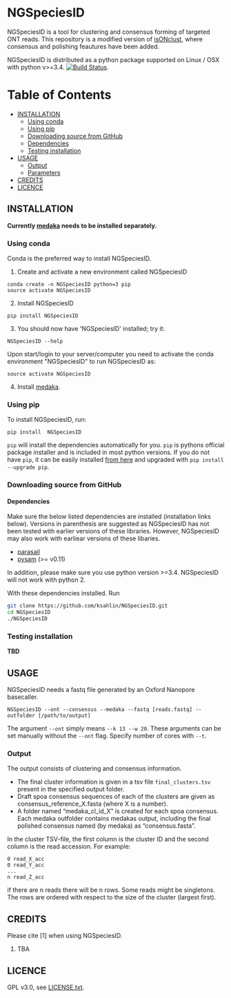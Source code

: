 NGSpeciesID
===========

NGSpeciesID is a tool for clustering and consensus forming of targeted ONT reads. This repository is a modified version of [isONclust](https://github.com/ksahlin/isONclust), where consensus and polishing feautures have been added.

NGSpeciesID is distributed as a python package supported on Linux / OSX with python v>=3.4. [![Build Status](https://travis-ci.org/ksahlin/NGSpeciesID.svg?branch=master)](https://travis-ci.org/ksahlin/NGSpeciesID).

Table of Contents
=================

  * [INSTALLATION](#INSTALLATION)
    * [Using conda](#Using-conda)
    * [Using pip](#Using-pip)
    * [Downloading source from GitHub](#Downloading-source-from-github)
    * [Dependencies](#Dependencies)
    * [Testing installation](#testing-installation)
  * [USAGE](#USAGE)
    * [Output](#Output)
    * [Parameters](#Parameters)
  * [CREDITS](#CREDITS)
  * [LICENCE](#LICENCE)



INSTALLATION
----------------

**Currently [medaka](https://github.com/nanoporetech/medaka) needs to be installed separately.**

### Using conda
Conda is the preferred way to install NGSpeciesID.

1. Create and activate a new environment called NGSpeciesID

```
conda create -n NGSpeciesID python=3 pip 
source activate NGSpeciesID
```

2. Install NGSpeciesID 

```
pip install NGSpeciesID
```
3. You should now have 'NGSpeciesID' installed; try it:
```
NGSpeciesID --help
```

Upon start/login to your server/computer you need to activate the conda environment "NGSpeciesID" to run NGSpeciesID as:
```
source activate NGSpeciesID
```

4. Install [medaka](https://github.com/nanoporetech/medaka).

### Using pip 

To install NGSpeciesID, run:
```
pip install  NGSpeciesID
```
`pip` will install the dependencies automatically for you. `pip` is pythons official package installer and is included in most python versions. If you do not have `pip`, it can be easily installed [from here](https://pip.pypa.io/en/stable/installing/) and upgraded with `pip install --upgrade pip`. 


### Downloading source from GitHub

#### Dependencies

Make sure the below listed dependencies are installed (installation links below). Versions in parenthesis are suggested as NGSpeciesID has not been tested with earlier versions of these libraries. However, NGSpeciesID may also work with earliear versions of these libaries.
* [parasail](https://github.com/jeffdaily/parasail-python)
* [pysam](http://pysam.readthedocs.io/en/latest/installation.html) (>= v0.11)

In addition, please make sure you use python version >=3.4. NGSpeciesID will not work with python 2.

With these dependencies installed. Run

```sh
git clone https://github.com/ksahlin/NGSpeciesID.git
cd NGSpeciesID
./NGSpeciesID
```

### Testing installation

**TBD**



USAGE
-------

NGSpeciesID needs a fastq file generated by an Oxford Nanopore basecaller.

```
NGSpeciesID --ont --consensus --medaka --fastq [reads.fastq] --outfolder [/path/to/output] 
```
The argument `--ont` simply means `--k 13 --w 20`. These arguments can be set manually without the `--ont` flag. Specify number of cores with `--t`. 


### Output

The output consists of clustering and consensus information.

* The final cluster information is given in a tsv file `final_clusters.tsv` present in the specified output folder.
* Draft spoa consensus sequences of each of the clusters are given as consensus_reference_X.fasta (where X is a number).
* A folder named “medaka_cl_id_X” is created for each spoa consensus. Each medaka outfolder contains medakas output, including the final polished consensus named (by medaka) as “consensus.fasta”.


In the cluster TSV-file, the first column is the cluster ID and the second column is the read accession. For example:

```
0 read_X_acc
0 read_Y_acc
...
n read_Z_acc
```
if there are n reads there will be n rows. Some reads might be singletons. The rows are ordered with respect to the size of the cluster (largest first).



CREDITS
----------------

Please cite [1] when using NGSpeciesID.

1. TBA



LICENCE
----------------

GPL v3.0, see [LICENSE.txt](https://github.com/ksahlin/NGSpeciesID/blob/master/LICENCE.txt).


